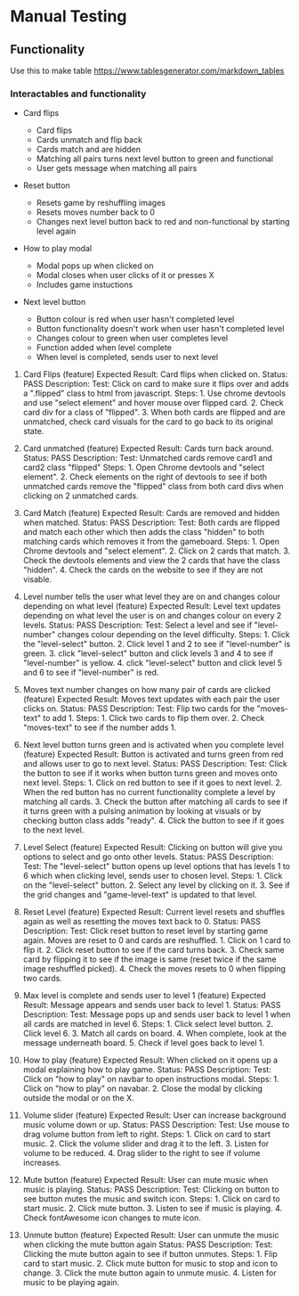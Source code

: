 # Manual Testing


## Functionality


Use this to make table https://www.tablesgenerator.com/markdown_tables


### Interactables and functionality 

- Card flips
    - Card flips
    - Cards unmatch and flip back
    - Cards match and are hidden
    - Matching all pairs turns next level button to green and functional
    - User gets message when matching all pairs

- Reset button
    - Resets game by reshuffling images
    - Resets moves number back to 0
    - Changes next level button back to red and non-functional by starting level again

- How to play modal
    - Modal pops up when clicked on
    - Modal closes when user clicks of it or presses X
    - Includes game instuctions


- Next level button
    - Button colour is red when user hasn't completed level
    - Button functionality doesn't work when user hasn't completed level
    - Changes colour to green when user completes level
    - Function added when level complete
    - When level is completed, sends user to next level 

1. Card Flips (feature) Expected Result: Card flips when clicked on.  Status: PASS      Description: Test: Click on card to make sure it flips over and adds a ".flipped" class to html from javascript. Steps: 1. Use chrome devtools and use "select element" and hover mouse over flipped card.  2. Check card div for a class of "flipped". 3. When both cards are flipped and are unmatched, check card visuals for the card to go back to its original state. 



2. Card unmatched (feature) Expected Result: Cards turn back around.  Status: PASS    Description: Test: Unmatched cards remove card1 and card2 class "flipped" Steps: 1. Open Chrome devtools and "select element". 2. Check elements on the right of devtools to see if both unmatched cards remove the "flipped" class from both card divs when clicking on 2 unmatched cards.



3. Card Match (feature) Expected Result: Cards are removed and hidden when matched.  Status: PASS     Description: Test: Both cards are flipped and match each other which then adds the class "hidden" to both matching cards which removes it from the gameboard. Steps: 1. Open Chrome devtools and "select element". 2. Click on 2 cards that match.  3. Check the devtools elements and view the 2 cards that have the class "hidden". 4. Check the cards on the website to see if they are not visable.


4. Level number tells the user what level they are on and changes colour depending on what level (feature)  Expected Result: Level text updates depending on what level the user is on and changes colour on every 2 levels.  Status: PASS   Description: Test: Select a level and see if "level-number" changes colour depending on the level difficulty. Steps: 1. Click the "level-select" button. 2. Click level 1 and 2 to see if "level-number" is green. 3. click "level-select" button and click levels 3 and 4 to see if "level-number" is yellow. 4. click "level-select" button and click level 5 and 6 to see if "level-number" is red.



5. Moves text number changes on how many pair of cards are clicked (feature) Expected Result: Moves text updates with each pair the user clicks on.  Status: PASS     Description: Test: Flip two cards for the "moves-text" to add 1. Steps: 1. Click two cards to flip them over. 2. Check "moves-text" to see if the number adds 1. 



6. Next level button turns green and is activated when you complete level (feature) Expected Result: Button is activated and turns green from red and allows user to go to next level.  Status: PASS     Description: Test: Click the button to see if it works when button turns green and moves onto next level. Steps: 1. Click on red button to see if it goes to next level. 2. When the red button has no current functionality complete a level by matching all cards. 3. Check the button after matching all cards to see if it turns green with a pulsing animation by looking at visuals or by checking button class adds "ready". 4. Click the button to see if it goes to the next level.


7. Level Select (feature) Expected Result: Clicking on button will give you options to select and go onto other levels.   Status: PASS     Description: Test: The "level-select" button opens up level options that has levels 1 to 6 which when clicking level, sends user to chosen level. Steps: 1. Click on the "level-select" button. 2. Select any level by clicking on it. 3. See if the grid changes and "game-level-text" is updated to that level.



8. Reset Level (feature) Expected Result: Current level resets and shuffles again as well as resetting the moves text back to 0.  Status: PASS   Description: Test: Click reset button to reset level by starting game again. Moves are reset to 0 and cards are reshuffled. 1. Click on 1 card to flip it. 2. Click reset button to see if the card turns back. 3. Check same card by flipping it to see if the image is same (reset twice if the same image reshuffled picked). 4. Check the moves resets to 0 when flipping two cards.


9. Max level is complete and sends user to level 1 (feature) Expected Result: Message appears and sends user back to level 1.  Status: PASS     Description:  Test: Message pops up and sends user back to level 1 when all cards are matched in level 6. Steps: 1. Click select level button. 2. Click level 6. 3. Match all cards on board. 4. When complete, look at the message underneath board. 5. Check if level goes back to level 1.


10. How to play (feature) Expected Result: When clicked on it opens up a modal explaining how to play game.  Status: PASS    Description: Test:  Click on "how to play" on navbar to open instructions modal. Steps: 1. Click on "how to play" on navabar. 2. Close the modal by clicking outside the modal or on the X.


11. Volume slider (feature) Expected Result: User can increase background music volume down or up.  Status: PASS    Description: Test: Use mouse to drag volume button from left to right. Steps: 1. Click on card to start music. 2. Click the volume slider and drag it to the left. 3. Listen for volume to be reduced. 4. Drag slider to the right to see if volume increases.

12. Mute button (feature) Expected Result: User can mute music when music is playing.  Status: PASS   Description: Test: Clicking on button to see button mutes the music and switch icon.  Steps: 1. Click on card to start music. 2. Click mute button. 3. Listen to see if music is playing. 4. Check fontAwesome icon changes to mute icon.


13. Unmute button  (feature) Expected Result: User can unmute the music when clicking the mute button again  Status: PASS    Description: Test: Clicking the mute button again to see if button unmutes. Steps: 1. Flip card to start music. 2. Click mute button for music to stop and icon to change. 3. Click the mute button again to unmute music. 4. Listen for music to be playing again.